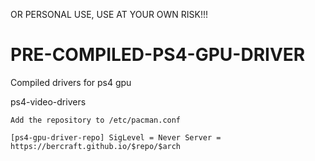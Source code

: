 OR PERSONAL USE, USE AT YOUR OWN RISK!!!

# PRE-COMPILED-PS4-GPU-DRIVER

Compiled drivers for ps4 gpu

ps4-video-drivers


    Add the repository to /etc/pacman.conf
    
    [ps4-gpu-driver-repo] SigLevel = Never Server = https://bercraft.github.io/$repo/$arch
